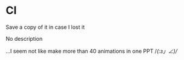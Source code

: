 # CI
Save a copy of it in case I lost it

No description

...I seem not like make more than 40 animations in one PPT /_(:з」∠)/_ 

